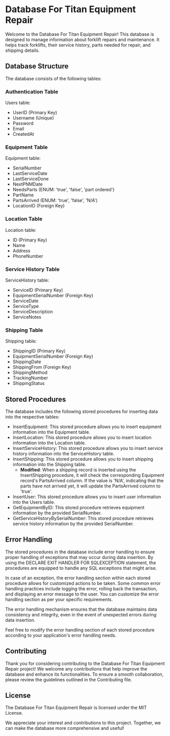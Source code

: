 # Database For Titan Equipment Repair

Welcome to the Database For Titan Equipment Repair! This database is designed to manage information about forklift repairs and maintenance. It helps track forklifts, their service history, parts needed for repair, and shipping details.

## Database Structure

The database consists of the following tables:

### Authentication Table
Users table:
- UserID (Primary Key)
- Username (Unique)
- Password
- Email
- CreatedAt

### Equipment Table
Equipment table:
- SerialNumber
- LastServiceDate
- LastServiceDone
- NextPNMDate
- NeedsParts (ENUM: 'true', 'false', 'part ordered')
- PartName
- PartsArrived (ENUM: 'true', 'false', 'N/A')
- LocationID (Foreign Key)

### Location Table
Location table:
- ID (Primary Key)
- Name
- Address
- PhoneNumber

### Service History Table
ServiceHistory table:
- ServiceID (Primary Key)
- EquipmentSerialNumber (Foreign Key)
- ServiceDate
- ServiceType
- ServiceDescription
- ServiceNotes

### Shipping Table
Shipping table:
- ShippingID (Primary Key)
- EquipmentSerialNumber (Foreign Key)
- ShippingDate
- ShippingFrom (Foreign Key)
- ShippingMethod
- TrackingNumber
- ShippingStatus

## Stored Procedures

The database includes the following stored procedures for inserting data into the respective tables:

- InsertEquipment: This stored procedure allows you to insert equipment information into the Equipment table.
- InsertLocation: This stored procedure allows you to insert location information into the Location table.
- InsertServiceHistory: This stored procedure allows you to insert service history information into the ServiceHistory table.
- InsertShipping: This stored procedure allows you to insert shipping information into the Shipping table.
  - **Modified**: When a shipping record is inserted using the InsertShipping procedure, it will check the corresponding Equipment record's PartsArrived column. If the value is 'N/A', indicating that the parts have not arrived yet, it will update the PartsArrived column to 'true'.
- InsertUser: This stored procedure allows you to insert user information into the Users table.
- GetEquipmentByID: This stored procedure retrieves equipment information by the provided SerialNumber.
- GetServiceHistoryBySerialNumber: This stored procedure retrieves service history information by the provided SerialNumber.

## Error Handling

The stored procedures in the database include error handling to ensure proper handling of exceptions that may occur during data insertion. By using the DECLARE EXIT HANDLER FOR SQLEXCEPTION statement, the procedures are equipped to handle any SQL exceptions that might arise.

In case of an exception, the error handling section within each stored procedure allows for customized actions to be taken. Some common error handling practices include logging the error, rolling back the transaction, and displaying an error message to the user. You can customize the error handling section as per your specific requirements.

The error handling mechanism ensures that the database maintains data consistency and integrity, even in the event of unexpected errors during data insertion.

Feel free to modify the error handling section of each stored procedure according to your application's error handling needs.

## Contributing

Thank you for considering contributing to the Database For Titan Equipment Repair project! We welcome any contributions that help improve the database and enhance its functionalities. To ensure a smooth collaboration, please review the guidelines outlined in the Contributing file.

## License

The Database For Titan Equipment Repair is licensed under the MIT License.

We appreciate your interest and contributions to this project. Together, we can make the database more comprehensive and useful!
